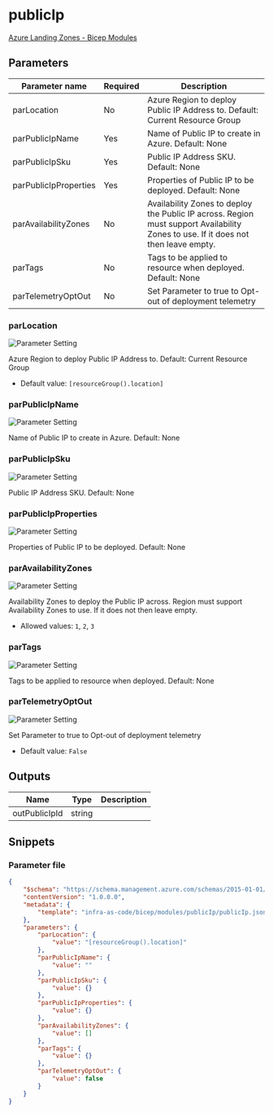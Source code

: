 # publicIp

[Azure Landing Zones - Bicep Modules](..)

## Parameters

Parameter name | Required | Description
-------------- | -------- | -----------
parLocation    | No       | Azure Region to deploy Public IP Address to. Default: Current Resource Group
parPublicIpName | Yes      | Name of Public IP to create in Azure. Default: None
parPublicIpSku | Yes      | Public IP Address SKU. Default: None
parPublicIpProperties | Yes      | Properties of Public IP to be deployed. Default: None
parAvailabilityZones | No       | Availability Zones to deploy the Public IP across. Region must support Availability Zones to use. If it does not then leave empty.
parTags        | No       | Tags to be applied to resource when deployed.  Default: None
parTelemetryOptOut | No       | Set Parameter to true to Opt-out of deployment telemetry

### parLocation

![Parameter Setting](https://img.shields.io/badge/parameter-optional-green?style=flat-square)

Azure Region to deploy Public IP Address to. Default: Current Resource Group

- Default value: `[resourceGroup().location]`

### parPublicIpName

![Parameter Setting](https://img.shields.io/badge/parameter-required-orange?style=flat-square)

Name of Public IP to create in Azure. Default: None

### parPublicIpSku

![Parameter Setting](https://img.shields.io/badge/parameter-required-orange?style=flat-square)

Public IP Address SKU. Default: None

### parPublicIpProperties

![Parameter Setting](https://img.shields.io/badge/parameter-required-orange?style=flat-square)

Properties of Public IP to be deployed. Default: None

### parAvailabilityZones

![Parameter Setting](https://img.shields.io/badge/parameter-optional-green?style=flat-square)

Availability Zones to deploy the Public IP across. Region must support Availability Zones to use. If it does not then leave empty.

- Allowed values: `1`, `2`, `3`

### parTags

![Parameter Setting](https://img.shields.io/badge/parameter-optional-green?style=flat-square)

Tags to be applied to resource when deployed.  Default: None

### parTelemetryOptOut

![Parameter Setting](https://img.shields.io/badge/parameter-optional-green?style=flat-square)

Set Parameter to true to Opt-out of deployment telemetry

- Default value: `False`

## Outputs

Name | Type | Description
---- | ---- | -----------
outPublicIpId | string |

## Snippets

### Parameter file

```json
{
    "$schema": "https://schema.management.azure.com/schemas/2015-01-01/deploymentParameters.json#",
    "contentVersion": "1.0.0.0",
    "metadata": {
        "template": "infra-as-code/bicep/modules/publicIp/publicIp.json"
    },
    "parameters": {
        "parLocation": {
            "value": "[resourceGroup().location]"
        },
        "parPublicIpName": {
            "value": ""
        },
        "parPublicIpSku": {
            "value": {}
        },
        "parPublicIpProperties": {
            "value": {}
        },
        "parAvailabilityZones": {
            "value": []
        },
        "parTags": {
            "value": {}
        },
        "parTelemetryOptOut": {
            "value": false
        }
    }
}
```
